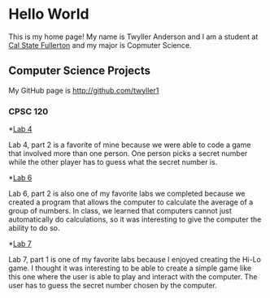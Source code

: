 # Hello World


This is my home page! My name is Twyller Anderson and I am a student at [Cal State Fullerton](https://www.fullerton.edu) and my major is Copmuter Science.


## Computer Science Projects


My GitHub page is http://github.com/twyller1


### CPSC 120


*[Lab 4](https://github.com/cpsc-spring-2023/cpsc-120-lab-04-twyller-and-jocsan/tree/main/part-2)


   Lab 4, part 2 is a favorite of mine because we were able to code a game that involved more than one person. One person picks a secret number while the other player has to guess what the secret number is.


*[Lab 6](https://github.com/cpsc-spring-2023/cpsc-120-lab-06-ryan-Twyller-Miguel/tree/main/part-2)


   Lab 6, part 2 is also one of my favorite labs we completed because we created a program that allows the computer to calculate the average of a group of numbers. In class, we learned that computers cannot just automatically do calculations, so it was interesting to give the computer the ability to do so.


*[Lab 7](https://github.com/cpsc-spring-2023/cpsc-120-lab-07-rudy-twyller/tree/main/part-1)


   Lab 7,  part  1 is one of my favorite labs because I enjoyed creating the Hi-Lo game. I thought it was interesting to be able to create a simple game like this one where the user is able to play and interact with the computer. The user has to guess the secret number chosen by the computer.
